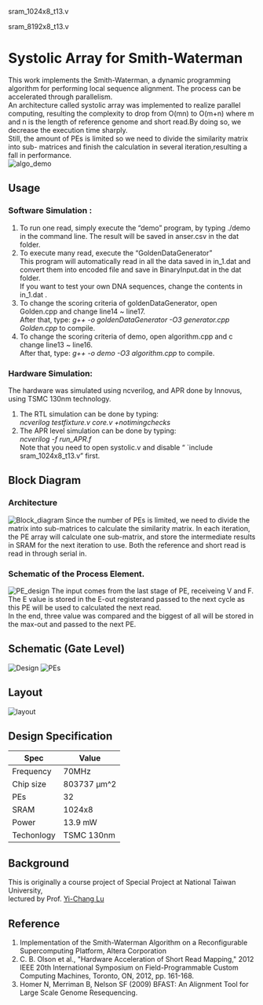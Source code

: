 sram_1024x8_t13.v

sram_8192x8_t13.v

# Systolic Array for Smith-Waterman
This work implements the Smith-Waterman, a dynamic programming algorithm for performing local sequence alignment. The process can be accelerated through parallelism.  
An architecture called systolic array was implemented to realize parallel computing, resulting the complexity to drop from O(mn) to O(m+n) where m and n is the length of reference genome and short read.By doing so, we decrease the execution time sharply.  
Still, the amount of PEs is limited so we need to divide the similarity matrix into sub- matrices and finish the calculation in several iteration,resulting a fall in performance.  
![algo_demo](https://github.com/jasonlin316/Systolic-Array-for-Smith-Waterman/blob/master/pic/algo.gif)

## Usage
### Software Simulation : 
1. To run one read, simply execute the “demo” program, by typing ./demo in the command line.
The result will be saved in anser.csv in the dat folder.
2. To execute many read, execute the “GoldenDataGenerator”  
This program will automatically read in all the data saved in in_1.dat and convert them into encoded file and save in BinaryInput.dat in the dat folder.  
If you want to test your own DNA sequences, change the contents in in_1.dat .   
3. To change the scoring criteria of goldenDataGenerator, open Golden.cpp and change line14 ~ line17.  
After that, type: _g++ -o goldenDataGenerator -O3 generator.cpp Golden.cpp_ to compile. 
4. To change the scoring criteria of demo, open algorithm.cpp and c change line13 ~ line16.   
After that, type: _g++ -o demo -O3 algorithm.cpp_ to compile. 
### Hardware Simulation:
The hardware was simulated using ncverilog, and APR done by Innovus, using TSMC 130nm technology.  
1. The RTL simulation can be done by typing:  
_ncverilog testfixture.v core.v +notimingchecks_
2. The APR level simulation can be done by typing:  
_ncverilog -f run_APR.f_  
Note that you need to open systolic.v and disable “ \`include sram_1024x8_t13.v” first. 

## Block Diagram
### Architecture
![Block_diagram](https://github.com/jasonlin316/Systolic-Array-for-Smith-Waterman/blob/master/pic/block_diagram.png)
Since the number of PEs is limited, we need to divide the matrix into sub-matrices to calculate the similarity matrix. In each iteration, the PE array will calculate one sub-matrix, and store the intermediate results in SRAM for the next iteration to use. Both the reference and short read is read in through serial in.  
### Schematic of the Process Element.   
![PE_design](https://github.com/jasonlin316/Systolic-Array-for-Smith-Waterman/blob/master/pic/PE_design.png)
The input comes from the last stage of PE, receiveing V and F. The E value is stored in the E-out registerand passed to the next cycle as this PE will be used to calculated the next read.  
In the end, three value was compared and the biggest of all will be stored in the max-out and passed to the next PE.

## Schematic (Gate Level)
![Design](https://github.com/jasonlin316/Systolic-Array-for-Smith-Waterman/blob/master/pic/core.png)
![PEs](https://github.com/jasonlin316/Systolic-Array-for-Smith-Waterman/blob/master/pic/PE.png)

## Layout
![layout](https://github.com/jasonlin316/Systolic-Array-for-Smith-Waterman/blob/master/pic/layout.png)
## Design Specification
|   Spec   |  Value   |
|-----------|---|
| Frequency | 70MHz  |
| Chip size |  803737 µm^2  |
| PEs | 32  |
| SRAM | 1024x8  |
|  Power    |  13.9 mW |
|  Techonlogy | TSMC 130nm |
## Background
This is originally a course project of Special Project at National Taiwan University,  
lectured by Prof. [Yi-Chang Lu](http://www.ee.ntu.edu.tw/profile?id=709)  
## Reference
1. Implementation of the Smith-Waterman Algorithm on a Reconfigurable Supercomputing Platform, Altera Corporation  
2. C. B. Olson et al., "Hardware Acceleration of Short Read Mapping," 2012 IEEE 20th International Symposium on Field-Programmable Custom Computing Machines, Toronto, ON, 2012, pp. 161-168.  
3. Homer N, Merriman B, Nelson SF (2009) BFAST: An Alignment Tool for Large Scale Genome Resequencing.
